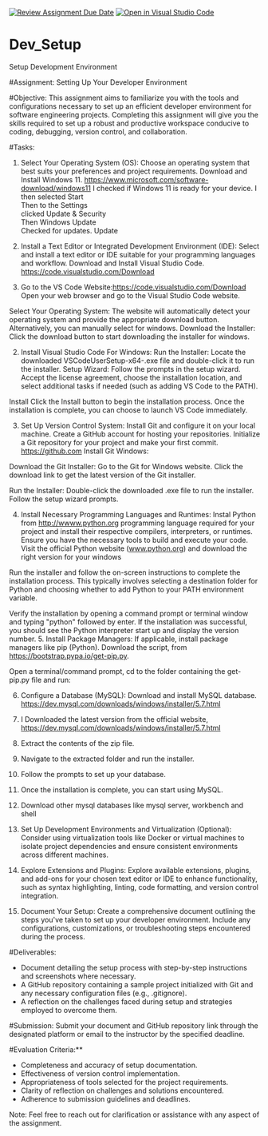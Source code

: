[![Review Assignment Due Date](https://classroom.github.com/assets/deadline-readme-button-24ddc0f5d75046c5622901739e7c5dd533143b0c8e959d652212380cedb1ea36.svg)](https://classroom.github.com/a/vbnbTt5m)
[![Open in Visual Studio Code](https://classroom.github.com/assets/open-in-vscode-718a45dd9cf7e7f842a935f5ebbe5719a5e09af4491e668f4dbf3b35d5cca122.svg)](https://classroom.github.com/online_ide?assignment_repo_id=15266078&assignment_repo_type=AssignmentRepo)
# Dev_Setup
Setup Development Environment

#Assignment: Setting Up Your Developer Environment

#Objective:
This assignment aims to familiarize you with the tools and configurations necessary to set up an efficient developer environment for software engineering projects. Completing this assignment will give you the skills required to set up a robust and productive workspace conducive to coding, debugging, version control, and collaboration.



#Tasks:

1. Select Your Operating System (OS):
   Choose an operating system that best suits your preferences and project requirements. Download and Install Windows 11. https://www.microsoft.com/software-download/windows11
    I checked if Windows 11 is ready for your device.
      I then selected Start  
      Then to the Settings  
      clicked Update & Security  
      Then Windows Update  
       Checked for updates.
       Update

2. Install a Text Editor or Integrated Development Environment (IDE):
   Select and install a text editor or IDE suitable for your programming languages and workflow. Download and Install Visual Studio Code. https://code.visualstudio.com/Download
   
 1.  Go to the VS Code Website:https://code.visualstudio.com/Download
Open your web browser and go to the Visual Studio Code website.

Select Your Operating System:
The website will automatically detect your operating system and provide the appropriate download button.
Alternatively, you can manually select for windows.
Download the Installer:
Click the download button to start downloading the installer for windows.

2. Install Visual Studio Code
For Windows:
Run the Installer:
Locate the downloaded VSCodeUserSetup-x64-<version>.exe file and double-click it to run the installer.
Setup Wizard:
Follow the prompts in the setup wizard. Accept the license agreement, choose the installation location, and select additional tasks if needed (such as adding VS Code to the PATH).

Install
Click the Install button to begin the installation process.
Once the installation is complete, you can choose to launch VS Code immediately.

3. Set Up Version Control System:
   Install Git and configure it on your local machine. Create a GitHub account for hosting your repositories. Initialize a Git repository for your project and make your first commit. https://github.com
 Install Git
Windows:

Download the Git Installer:
Go to the Git for Windows website.
Click the download link to get the latest version of the Git installer.

Run the Installer:
Double-click the downloaded .exe file to run the installer.
Follow the setup wizard prompts. 

4. Install Necessary Programming Languages and Runtimes:
  Instal Python from http://wwww.python.org programming language required for your project and install their respective compilers, interpreters, or runtimes. Ensure you have the necessary tools to build and execute your code.
Visit the official Python website (www.python.org) and download the right version for your windows

Run the installer and follow the on-screen instructions to complete the installation process. This typically involves selecting a destination folder for Python and choosing whether to add Python to your PATH environment variable.

Verify the installation by opening a command prompt or terminal window and typing "python" followed by enter. If the installation was successful, you should see the Python interpreter start up and display the version number.
5. Install Package Managers:
   If applicable, install package managers like pip (Python).
   Download the script, from https://bootstrap.pypa.io/get-pip.py.

Open a terminal/command prompt, cd to the folder containing the get-pip.py file and run:

6. Configure a Database (MySQL):
   Download and install MySQL database. https://dev.mysql.com/downloads/windows/installer/5.7.html
   
 1.  I Downloaded the latest version from the official website, https://dev.mysql.com/downloads/windows/installer/5.7.html

2. Extract the contents of the zip file.
3. Navigate to the extracted folder and run the installer.
4. Follow the prompts to set up your database.
5. Once the installation is complete, you can start using MySQL.
6. Download other mysql databases like mysql server, workbench and shell
 
7. Set Up Development Environments and Virtualization (Optional):
   Consider using virtualization tools like Docker or virtual machines to isolate project dependencies and ensure consistent environments across different machines.

8. Explore Extensions and Plugins:
   Explore available extensions, plugins, and add-ons for your chosen text editor or IDE to enhance functionality, such as syntax highlighting, linting, code formatting, and version control integration.

9. Document Your Setup:
    Create a comprehensive document outlining the steps you've taken to set up your developer environment. Include any configurations, customizations, or troubleshooting steps encountered during the process. 

#Deliverables:
- Document detailing the setup process with step-by-step instructions and screenshots where necessary.
- A GitHub repository containing a sample project initialized with Git and any necessary configuration files (e.g., .gitignore).
- A reflection on the challenges faced during setup and strategies employed to overcome them.

#Submission:
Submit your document and GitHub repository link through the designated platform or email to the instructor by the specified deadline.

#Evaluation Criteria:**
- Completeness and accuracy of setup documentation.
- Effectiveness of version control implementation.
- Appropriateness of tools selected for the project requirements.
- Clarity of reflection on challenges and solutions encountered.
- Adherence to submission guidelines and deadlines.

Note: Feel free to reach out for clarification or assistance with any aspect of the assignment.


